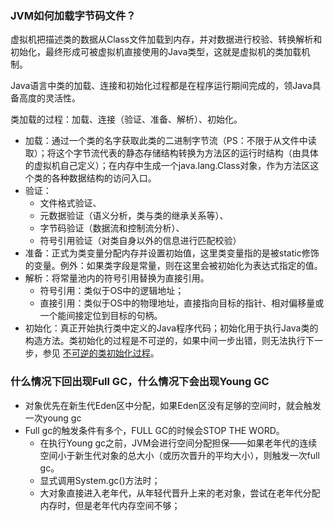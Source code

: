 ### JVM如何加载字节码文件？
虚拟机把描述类的数据从Class文件加载到内存，并对数据进行校验、转换解析和初始化，最终形成可被虚拟机直接使用的Java类型，这就是虚拟机的类加载机制。

Java语言中类的加载、连接和初始化过程都是在程序运行期间完成的，领Java具备高度的灵活性。

类加载的过程：加载、连接（验证、准备、解析）、初始化。 

- 加载：通过一个类的名字获取此类的二进制字节流（PS：不限于从文件中读取）；将这个字节流代表的静态存储结构转换为方法区的运行时结构（由具体的虚拟机自己定义）；在内存中生成一个java.lang.Class对象，作为方法区这个类的各种数据结构的访问入口。
- 验证：
    - 文件格式验证、
    - 元数据验证（语义分析，类与类的继承关系等）、
    - 字节码验证（数据流和控制流分析）、
    - 符号引用验证（对类自身以外的信息进行匹配校验） 
- 准备：正式为类变量分配内存并设置初始值，这里类变量指的是被static修饰的变量。例外：如果类字段是常量，则在这里会被初始化为表达式指定的值。 
- 解析：将常量池内的符号引用替换为直接引用。
    - 符号引用：类似于OS中的逻辑地址；
    - 直接引用：类似于OS中的物理地址，直接指向目标的指针、相对偏移量或一个能间接定位到目标的句柄。 
- 初始化：真正开始执行类中定义的Java程序代码；初始化用于执行Java类的构造方法。类初始化的过程是不可逆的，如果中间一步出错，则无法执行下一步，参见 [不可逆的类初始化过程](http://lovestblog.cn/blog/2016/03/31/class-init/)。


###  什么情况下回出现Full GC，什么情况下会出现Young GC

- 对象优先在新生代Eden区中分配，如果Eden区没有足够的空间时，就会触发一次young gc
- Full gc的触发条件有多个，FULL GC的时候会STOP THE WORD。
    - 在执行Young gc之前，JVM会进行空间分配担保——如果老年代的连续空间小于新生代对象的总大小（或历次晋升的平均大小），则触发一次full gc。
    - 显式调用System.gc()方法时；
    - 大对象直接进入老年代，从年轻代晋升上来的老对象，尝试在老年代分配内存时，但是老年代内存空间不够；